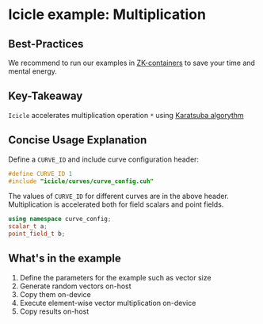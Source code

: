 # Icicle example: Multiplication

## Best-Practices

We recommend to run our examples in [ZK-containers](../../ZK-containers.md) to save your time and mental energy.

## Key-Takeaway

`Icicle` accelerates multiplication operation `*` using [Karatsuba algorythm](https://en.wikipedia.org/wiki/Karatsuba_algorithm)

## Concise Usage Explanation

Define a `CURVE_ID` and include curve configuration header:

```c++
#define CURVE_ID 1
#include "icicle/curves/curve_config.cuh"
```

The values of `CURVE_ID` for different curves are in the above header. Multiplication is accelerated both for field scalars and point fields.

```c++
using namespace curve_config;
scalar_t a;
point_field_t b;
```

## What's in the example

1. Define the parameters for the example such as vector size 
2. Generate random vectors on-host
3. Copy them on-device
4. Execute element-wise vector multiplication on-device
5. Copy results on-host
